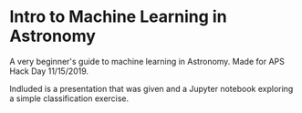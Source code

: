 # Intro to Machine Learning in Astronomy

 A very beginner's guide to machine learning in Astronomy. Made for APS Hack Day 11/15/2019.

 Indluded is a presentation that was given and a Jupyter notebook exploring a simple classification exercise.
